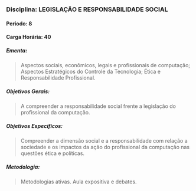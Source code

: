 ### Disciplina: LEGISLAÇÃO E RESPONSABILIDADE SOCIAL
#### Periodo: 8
#### Carga Horária: 40
##### Ementa:
>Aspectos sociais, econômicos, legais e profissionais de computação; Aspectos Estratégicos do Controle da Tecnologia; Ética e Responsabilidade Profissional.
##### Objetivos Gerais:
>A compreender a responsabilidade social frente a legislação do profissional da computação.
##### Objetivos Específicos:
>Compreender a dimensão social e a responsabilidade com relação a sociedade e os impactos da ação do profissional da computação nas questões ética e políticas.
##### Metodologia:
>Metodologias ativas. Aula expositiva e debates.
